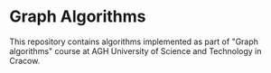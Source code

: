 # Graph Algorithms

This repository contains algorithms implemented as part of "Graph algorithms" course at AGH University of Science and Technology in Cracow. 

